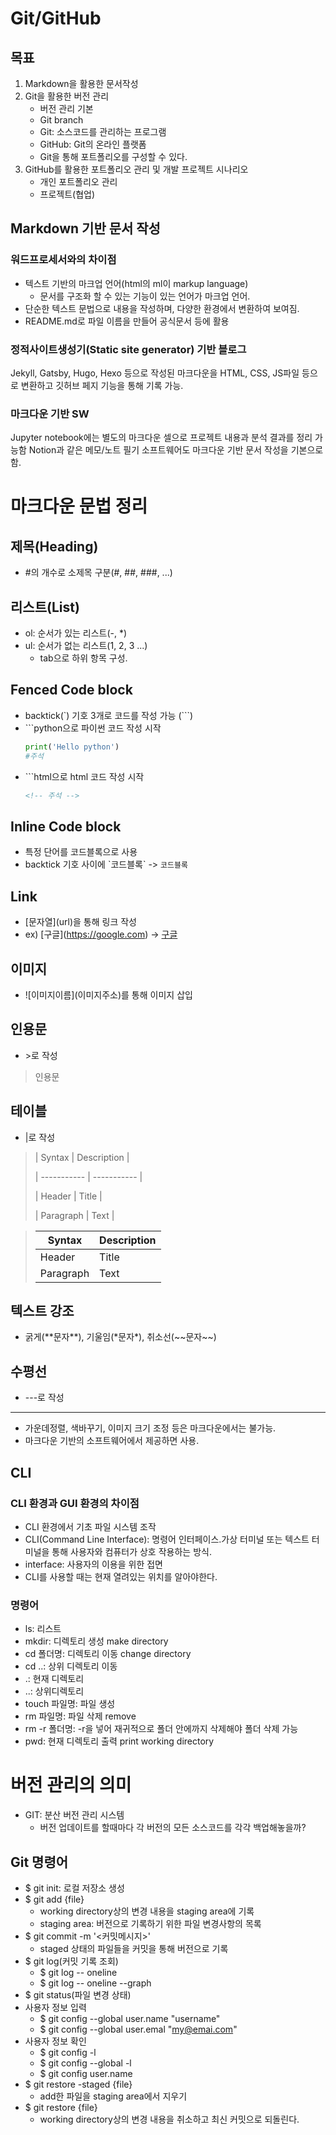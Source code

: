 # Git/GitHub
## 목표
1. Markdown을 활용한 문서작성
2. Git을 활용한 버전 관리
    - 버전 관리 기본
    - Git branch
    - Git: 소스코드를 관리하는 프로그램
    - GitHub: Git의 온라인 플랫폼
    - Git을 통해 포트폴리오를 구성할 수 있다.
3. GitHub를 활용한 포트폴리오 관리 및 개발 프로젝트 시나리오
    - 개인 포트폴리오 관리
    - 프로젝트(협업)

## Markdown 기반 문서 작성
### 워드프로세서와의 차이점
- 텍스트 기반의 마크업 언어(html의 ml이 markup language)
    - 문서를 구조화 할 수 있는 기능이 있는 언어가 마크업 언어.
- 단순한 텍스트 문법으로 내용을 작성하며, 다양한 환경에서 변환하여 보여짐.
- README.md로 파일 이름을 만들어 공식문서 등에 활용

### 정적사이트생성기(Static site generator) 기반 블로그
Jekyll, Gatsby, Hugo, Hexo 등으로 작성된 마크다운을 HTML, CSS, JS파일 등으로 변환하고 깃허브 페지 기능을 통해 기록 가능.

### 마크다운 기반 SW
Jupyter notebook에는 별도의 마크다운 셀으로 프로젝트 내용과 분석 결과를 정리 가능함
Notion과 같은 메모/노트 필기 소프트웨어도 마크다운 기반 문서 작성을 기본으로 함.

# 마크다운 문법 정리

## 제목(Heading)
- #의 개수로 소제목 구분(#, ##, ###, ...)

## 리스트(List)
- ol: 순서가 있는 리스트(-, *)
- ul: 순서가 없는 리스트(1, 2, 3 ...)
    - tab으로 하위 항목 구성.

## Fenced Code block
- backtick(`) 기호 3개로 코드를 작성 가능 (```)
- \```python으로 파이썬 코드 작성 시작
    ```python
    print('Hello python')
    #주석
- \```html으로 html 코드 작성 시작
    ```html
    <!-- 주석 -->
## Inline Code block
- 특정 단어를 코드블록으로 사용
- backtick 기호 사이에 \`코드블록\` -> `코드블록`

## Link
- \[문자열](url)을 통해 링크 작성
- ex) \[구글](https://google.com) -> [구글](https://google.com)

## 이미지
- \!\[이미지이름](이미지주소)를 통해 이미지 삽입

## 인용문
- \>로 작성
> 인용문

## 테이블
- |로 작성

>\| Syntax | Description |
>
>\| ----------- | ----------- |
>
>\| Header | Title |
>
>\| Paragraph | Text |

>| Syntax | Description |
>| ----------- | ----------- |
>| Header | Title |
>| Paragraph | Text |

## 텍스트 강조
- 굵게(\*\*문자\*\*), 기울임(\*문자\*), 취소선(\~~문자~~)

## 수평선
- \---로 작성
---

- 가운데정렬, 색바꾸기, 이미지 크기 조정 등은 마크다운에서는 불가능.
- 마크다운 기반의 소프트웨어에서 제공하면 사용.

## CLI
### CLI 환경과 GUI 환경의 차이점
- CLI 환경에서 기초 파일 시스템 조작
- CLI(Command Line Interface): 명령어 인터페이스.가상 터미널 또는 텍스트 터미널을 통해 사용자와 컴퓨터가 상호 작용하는 방식.
- interface: 사용자의 이용을 위한 접면
- CLI를 사용할 때는 현재 열려있는 위치를 알아야한다.

### 명령어
- ls: 리스트
- mkdir: 디렉토리 생성 make directory
- cd 폴더명: 디렉토리 이동 change directory
- cd ..: 상위 디렉토리 이동
- .: 현재 디렉토리
- ..: 상위디렉토리
- touch 파일명: 파일 생성
- rm 파일명: 파일 삭제 remove
- rm -r 폴더명: -r을 넣어 재귀적으로 폴더 안에까지 삭제해야 폴더 삭제 가능
- pwd: 현재 디렉토리 출력 print working directory

# 버전 관리의 의미
- GIT: 분산 버전 관리 시스템
    - 버전 업데이트를 할때마다 각 버전의 모든 소스코드를 각각 백업해놓을까?

## Git 명령어
- $ git init: 로컬 저장소 생성
- $ git add {file}
    - working directory상의 변경 내용을 staging area에 기록
    - staging area: 버전으로 기록하기 위한 파일 변경사항의 목록
- $ git commit -m '<커밋메시지>'
    - staged 상태의 파일들을 커밋을 통해 버전으로 기록
- $ git log(커밋 기록 조회)
    - $ git log -- oneline
    - $ git log -- oneline --graph
- $ git status(파일 변경 상태)
- 사용자 정보 입력
    - $ git config --global user.name "username"
    - $ git config --global user.emal "my@emai.com"
- 사용자 정보 확인
    - $ git config -l
    - $ git config --global -l
    - $ git config user.name
- $ git restore -staged {file}
    - add한 파일을 staging area에서 지우기
- $ git restore {file}
    - working directory상의 변경 내용을 취소하고 최신 커밋으로 되돌린다.

